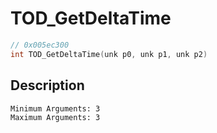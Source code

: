 # TOD_GetDeltaTime
```c
// 0x005ec300
int TOD_GetDeltaTime(unk p0, unk p1, unk p2)
```
## Description
```
Minimum Arguments: 3
Maximum Arguments: 3
```
